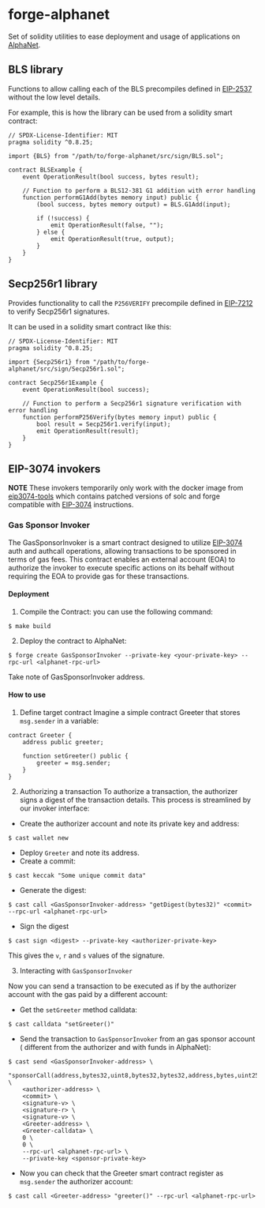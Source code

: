 # forge-alphanet

Set of solidity utilities to ease deployment and usage of applications on
[AlphaNet].

## BLS library

Functions to allow calling each of the BLS precompiles defined in [EIP-2537]
without the low level details.

For example, this is how the library can be used from a solidity smart contract:
```solidity
// SPDX-License-Identifier: MIT
pragma solidity ^0.8.25;

import {BLS} from "/path/to/forge-alphanet/src/sign/BLS.sol";

contract BLSExample {
    event OperationResult(bool success, bytes result);

    // Function to perform a BLS12-381 G1 addition with error handling
    function performG1Add(bytes memory input) public {
        (bool success, bytes memory output) = BLS.G1Add(input);

        if (!success) {
            emit OperationResult(false, "");
        } else {
            emit OperationResult(true, output);
        }
    }
}
```
## Secp256r1 library

Provides functionality to call the `P256VERIFY` precompile defined in [EIP-7212]
to verify Secp256r1 signatures.

It can be used in a solidity smart contract like this:
```solidity
// SPDX-License-Identifier: MIT
pragma solidity ^0.8.25;

import {Secp256r1} from "/path/to/forge-alphanet/src/sign/Secp256r1.sol";

contract Secp256r1Example {
    event OperationResult(bool success);

    // Function to perform a Secp256r1 signature verification with error handling
    function performP256Verify(bytes memory input) public {
        bool result = Secp256r1.verify(input);
        emit OperationResult(result);
    }
}
```

## EIP-3074 invokers

**NOTE** These invokers temporarily only work with the docker image from
[eip3074-tools] which contains patched versions of solc and forge compatible with
[EIP-3074] instructions.

### Gas Sponsor Invoker

The GasSponsorInvoker is a smart contract designed to utilize [EIP-3074] auth and
authcall operations, allowing transactions to be sponsored in terms of gas fees.
This contract enables an external account (EOA) to authorize the invoker to
execute specific actions on its behalf without requiring the EOA to provide gas
for these transactions.

#### Deployment
1. Compile the Contract: you can use the following command:
```shell
$ make build
```
2. Deploy the contract to AlphaNet:
```shell
$ forge create GasSponsorInvoker --private-key <your-private-key> --rpc-url <alphanet-rpc-url>
```
Take note of GasSponsorInvoker address.

#### How to use

1. Define target contract
Imagine a simple contract Greeter that stores `msg.sender` in a variable:
```solidity
contract Greeter {
    address public greeter;

    function setGreeter() public {
        greeter = msg.sender;
    }
}
```
2. Authorizing a transaction
To authorize a transaction, the authorizer signs a digest of the transaction
details. This process is streamlined by our invoker interface:
* Create the authorizer account and note its private key and address:
```shell
$ cast wallet new
```
* Deploy `Greeter` and note its address.
* Create a commit:
```shell
$ cast keccak "Some unique commit data"
```
* Generate the digest:
```shell
$ cast call <GasSponsorInvoker-address> "getDigest(bytes32)" <commit> --rpc-url <alphanet-rpc-url>
```
* Sign the digest
```shell
$ cast sign <digest> --private-key <authorizer-private-key>
```
This gives the `v`, `r` and `s` values of the signature.

3. Interacting with `GasSponsorInvoker`

Now you can send a transaction to be executed as if by the authorizer account
with the gas paid by a different account:
* Get the `setGreeter` method calldata:
```shell
$ cast calldata "setGreeter()"
```

* Send the transaction to `GasSponsorInvoker` from an gas sponsor account (
different from the authorizer and with funds in AlphaNet):
```shelll
$ cast send <GasSponsorInvoker-address> \
    "sponsorCall(address,bytes32,uint8,bytes32,bytes32,address,bytes,uint256,uint256)" \
    <authorizer-address> \
    <commit> \
    <signature-v> \
    <signature-r> \
    <signature-v> \
    <Greeter-address> \
    <Greeter-calldata> \
    0 \
    0 \
    --rpc-url <alphanet-rpc-url> \
    --private-key <sponsor-private-key>
```
* Now you can check that the Greeter smart contract register as `msg.sender` the
authorizer account:
```shell
$ cast call <Greeter-address> "greeter()" --rpc-url <alphanet-rpc-url>
```

[AlphaNet]: https://github.com/paradigmxyz/alphanet
[EIP-2537]: https://eips.ethereum.org/EIPS/eip-2537
[EIP-7212]: https://eips.ethereum.org/EIPS/eip-7212
[EIP-3074]: https://eips.ethereum.org/EIPS/eip-3074
[eip3074-tools]: https://github.com/fgimenez/eip-3074-tools

